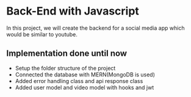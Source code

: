 # Back-End with Javascript
In this project, we will create the backend for a social media app which would be similar to youtube.


## Implementation done until now
- Setup the folder structure of the project
- Connected the database with MERN(MongoDB is used)
- Added error handling class and api response class
- Added user model and video model with hooks and jwt

